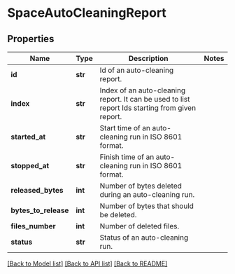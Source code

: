 # SpaceAutoCleaningReport

## Properties
Name | Type | Description | Notes
------------ | ------------- | ------------- | -------------
**id** | **str** | Id of an auto-cleaning report. | 
**index** | **str** | Index of an auto-cleaning report. It can be used to list report Ids starting from given report.  | 
**started_at** | **str** | Start time of an auto-cleaning run in ISO 8601 format. | 
**stopped_at** | **str** | Finish time of an auto-cleaning run in ISO 8601 format. | 
**released_bytes** | **int** | Number of bytes deleted during an auto-cleaning run. | 
**bytes_to_release** | **int** | Number of bytes that should be deleted. | 
**files_number** | **int** | Number of deleted files. | 
**status** | **str** | Status of an auto-cleaning run. | 

[[Back to Model list]](../README.md#documentation-for-models) [[Back to API list]](../README.md#documentation-for-api-endpoints) [[Back to README]](../README.md)

